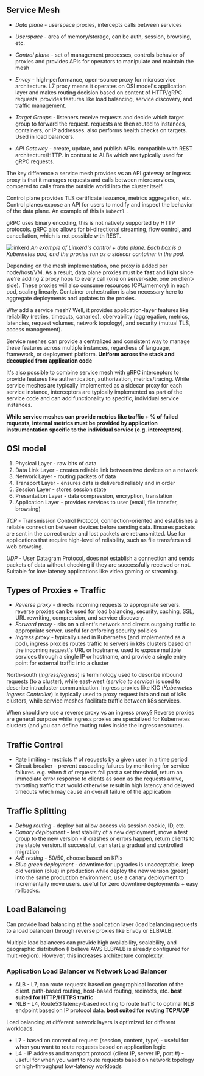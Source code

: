 
## Service Mesh

- *Data plane* - userspace proxies, intercepts calls between services 

- *Userspace* - area of memory/storage, can be auth, session, browsing, etc.

- *Control plane* - set of management processes, controls behavior of proxies and provides APIs for operators to manipulate and maintain the mesh

- *Envoy* - high-performance, open-source proxy for microservice architecture. L7 proxy means it operates on OSI model's application layer and makes routing decision based on content of HTTP/gRPC requests. provides features like load balancing, service discovery, and traffic management.

- *Target Groups* - listeners receive requests and decide which target group to forward the request. requests are then routed to instances, containers, or IP addresses. also performs health checks on targets. Used in load balancers. 

- *API Gateway* - create, update, and publish APIs. compatible with REST architecture/HTTP. in contrast to ALBs which are typically used for gRPC requests. 

The key difference a service mesh provides vs an API gateway or ingress proxy is that it manages requests and calls between microservices, compared to calls from the outside world into the cluster itself. 

Control plane provides TLS certificate issuance, metrics aggregation, etc. Control planes expose an API for users to modify and inspect the behavior of the data plane. An example of this is `kubectl` . 

gRPC uses binary encoding, this is not natively supported by HTTP protocols. gRPC also allows for bi-directional streaming, flow control, and cancellation, which is not possible with REST.


![linkerd](https://uploads-ssl.webflow.com/625ee9b2f6a4ec3997f9c11b/62a0d30e9625786b6d7c45d1_control-plane.png)
*An example of Linkerd's control + data plane. Each box is a Kubernetes pod, and the proxies run as a sidecar container in the pod.*

Depending on the mesh implementation, one proxy is added per node/host/VM. As a result, data plane proxies must be **fast** and **light** since we're adding 2 proxy hops to every call (one on server-side, one on client-side). These proxies will also consume resources (CPU/memory) in each pod, scaling linearly. Container orchestration is also necessary here to aggregate deployments and updates to the proxies.

Why add a service mesh? Well, it provides application-layer features like reliability (retries, timeouts, canaries), obervability (aggregation, metrics, latencies, request volumes, network topology), and security (mutual TLS, access management). 

Service meshes can provide a centralized and consistent way to manage these features across multiple instances, regardless of language, framework, or deployment platform. **Uniform across the stack and decoupled from application code**

It's also possible to combine service mesh with gRPC interceptors to provide features like authentication, authorization, metrics/tracing. While service meshes are typically implemented as a sidecar proxy for each service instance, interceptors are typically implemented as part of the service code and can add functionality to specific, individual service instances. 

**While service meshes can provide metrics like traffic + % of failed requests, internal metrics must be provided by application instrumentation specific to the individual service (e.g. interceptors).**


## OSI model

1. Physical Layer - raw bits of data
2. Data Link Layer - creates reliable link between two devices on a network
3. Network Layer - routing packets of data
4. Transport Layer - ensures data is delivered reliably and in order
5. Session Layer - stores session state
6. Presentation Layer - data compression, encryption, translation
7. Application Layer - provides services to user (email, file transfer, browsing)

*TCP* - Transmission Control Protocol, connection-oriented and establishes a reliable connection between devices before sending data. Ensures packets are sent in the correct order and lost packets are retransmitted. Use for applications that require high-level of reliability, such as file transfers and web browsing.

*UDP* - User Datagram Protocol, does not establish a connection and sends packets of data without checking if they are successfully received or not. Suitable for low-latency applications like video gaming or streaming.

## Types of Proxies + Traffic

- *Reverse proxy* - directs incoming requests to appropriate servers. reverse proxies can be used for load balancing, security, caching, SSL, URL rewriting, compression, and service discovery.
- *Forward proxy* - sits on a client's network and directs outgoing traffic to appropriate server. useful for enforcing security policies
- *Ingress proxy* - typically used in Kubernetes (and implemented as a pod), ingress proxies routes traffic to servers in k8s clusters based on the incoming request's URL or hostname. used to expose multiple services through a single IP or hostname, and provide a single entry point for external traffic into a cluster

North-south (*ingress/egress*) is terminology used to describe inbound requests (to a cluster), while east-west (*service to service*) is used to describe intracluster communication. Ingress proxies like KIC (*Kubernetes Ingress Controller*) is typically used to proxy request into and out of k8s clusters, while service meshes facilitate traffic between k8s services.

When should we use a reverse proxy vs an ingress proxy? Reverse proxies are general purpose while ingress proxies are specialized for Kubernetes clusters (and you can define routing rules inside the ingress resource). 

## Traffic Control

- Rate limiting - restricts # of requests by a given user in a time period
- Circuit breaker - prevent cascading failures by monitoring for service failures. e.g. when # of requests fail past a set threshold, return an immediate error response to clients as soon as the requests arrive, throttling traffic that would otherwise result in high latency and delayed timeouts which may cause an overall failure of the application

## Traffic Splitting

- *Debug routing* - deploy but allow access via session cookie, ID, etc. 
- *Canary deployment* - test stability of a new deployment, move a test group to the new version - if crashes or errors happen, return clients to the stable version. if successful, can start a gradual and controlled migration
- *A/B testing* - 50/50, choose based on KPIs
- *Blue green deployment* - downtime for upgrades is unacceptable. keep old version (blue) in production while deploy the new version (green) into the same production environment. use a canary deployment to incrementally move users. useful for zero downtime deployments + easy rollbacks.

## Load Balancing

Can provide load balancing at the application layer (load balancing requests to a load balancer) through reverse proxies like Envoy or ELB/ALB. 

Multiple load balancers can provide high availability, scalability, and geographic distribution (I believe AWS ELB/ALB is already configured for multi-region). However, this increases architecture complexity.

### **Application Load Balancer vs Network Load Balancer**

- ALB - L7, can route requests based on geographical location of the client. path-based routing, host-based routing, redirects, etc. **best suited for HTTP/HTTPS traffic**
- NLB - L4, Route53 latency-based routing to route traffic to optimal NLB endpoint based on IP protocol data. **best suited for routing TCP/UDP**

Load balancing at different network layers is optimized for different workloads:

- L7 - based on content of request (session, content, type) - useful for when you want to route requests based on application logic
- L4 - IP address and transport protocol (client IP, server IP, port #) - useful for when you want to route requests based on network topology or high-throughput low-latency workloads

